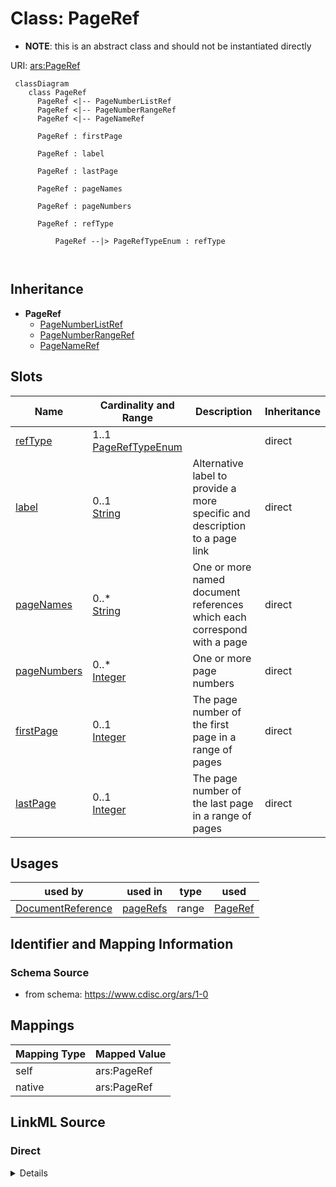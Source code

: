 # Class: PageRef


* __NOTE__: this is an abstract class and should not be instantiated directly


URI: [ars:PageRef](https://www.cdisc.org/ars/1-0/PageRef)



```mermaid
 classDiagram
    class PageRef
      PageRef <|-- PageNumberListRef
      PageRef <|-- PageNumberRangeRef
      PageRef <|-- PageNameRef
      
      PageRef : firstPage
        
      PageRef : label
        
      PageRef : lastPage
        
      PageRef : pageNames
        
      PageRef : pageNumbers
        
      PageRef : refType
        
          PageRef --|> PageRefTypeEnum : refType
        
      
```





## Inheritance
* **PageRef**
    * [PageNumberListRef](PageNumberListRef.md)
    * [PageNumberRangeRef](PageNumberRangeRef.md)
    * [PageNameRef](PageNameRef.md)



## Slots

| Name | Cardinality and Range | Description | Inheritance |
| ---  | --- | --- | --- |
| [refType](refType.md) | 1..1 <br/> [PageRefTypeEnum](PageRefTypeEnum.md) |  | direct |
| [label](label.md) | 0..1 <br/> [String](String.md) | Alternative label to provide a more specific and description to a page link | direct |
| [pageNames](pageNames.md) | 0..* <br/> [String](String.md) | One or more named document references which each correspond with a page | direct |
| [pageNumbers](pageNumbers.md) | 0..* <br/> [Integer](Integer.md) | One or more page numbers | direct |
| [firstPage](firstPage.md) | 0..1 <br/> [Integer](Integer.md) | The page number of the first page in a range of pages | direct |
| [lastPage](lastPage.md) | 0..1 <br/> [Integer](Integer.md) | The page number of the last page in a range of pages | direct |





## Usages

| used by | used in | type | used |
| ---  | --- | --- | --- |
| [DocumentReference](DocumentReference.md) | [pageRefs](pageRefs.md) | range | [PageRef](PageRef.md) |






## Identifier and Mapping Information







### Schema Source


* from schema: https://www.cdisc.org/ars/1-0





## Mappings

| Mapping Type | Mapped Value |
| ---  | ---  |
| self | ars:PageRef |
| native | ars:PageRef |





## LinkML Source

<!-- TODO: investigate https://stackoverflow.com/questions/37606292/how-to-create-tabbed-code-blocks-in-mkdocs-or-sphinx -->

### Direct

<details>
```yaml
name: PageRef
from_schema: https://www.cdisc.org/ars/1-0
rank: 1000
abstract: true
slots:
- refType
- label
- pageNames
- pageNumbers
- firstPage
- lastPage
slot_usage:
  label:
    name: label
    description: Alternative label to provide a more specific and description to a
      page link.
    domain_of:
    - AnalysisCategorization
    - AnalysisCategory
    - AnalysisMethod
    - Operation
    - AnalysisSet
    - GroupingFactor
    - Group
    - DataSubset
    - PageRef

```
</details>

### Induced

<details>
```yaml
name: PageRef
from_schema: https://www.cdisc.org/ars/1-0
rank: 1000
abstract: true
slot_usage:
  label:
    name: label
    description: Alternative label to provide a more specific and description to a
      page link.
    domain_of:
    - AnalysisCategorization
    - AnalysisCategory
    - AnalysisMethod
    - Operation
    - AnalysisSet
    - GroupingFactor
    - Group
    - DataSubset
    - PageRef
attributes:
  refType:
    name: refType
    from_schema: https://www.cdisc.org/ars/1-0
    rank: 1000
    alias: refType
    owner: PageRef
    domain_of:
    - PageRef
    range: PageRefTypeEnum
    required: true
  label:
    name: label
    description: Alternative label to provide a more specific and description to a
      page link.
    from_schema: https://www.cdisc.org/ars/1-0
    rank: 1000
    alias: label
    owner: PageRef
    domain_of:
    - AnalysisCategorization
    - AnalysisCategory
    - AnalysisMethod
    - Operation
    - AnalysisSet
    - GroupingFactor
    - Group
    - DataSubset
    - PageRef
    range: string
  pageNames:
    name: pageNames
    description: One or more named document references which each correspond with
      a page.
    from_schema: https://www.cdisc.org/ars/1-0
    rank: 1000
    multivalued: true
    alias: pageNames
    owner: PageRef
    domain_of:
    - PageRef
    range: string
  pageNumbers:
    name: pageNumbers
    description: One or more page numbers.
    from_schema: https://www.cdisc.org/ars/1-0
    rank: 1000
    multivalued: true
    alias: pageNumbers
    owner: PageRef
    domain_of:
    - PageRef
    range: integer
  firstPage:
    name: firstPage
    description: The page number of the first page in a range of pages.
    from_schema: https://www.cdisc.org/ars/1-0
    rank: 1000
    alias: firstPage
    owner: PageRef
    domain_of:
    - PageRef
    range: integer
  lastPage:
    name: lastPage
    description: The page number of the last page in a range of pages.
    from_schema: https://www.cdisc.org/ars/1-0
    rank: 1000
    alias: lastPage
    owner: PageRef
    domain_of:
    - PageRef
    range: integer

```
</details>